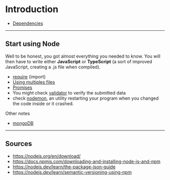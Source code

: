 # Introduction

* [Dependencies](base/deps.md)

<hr class="sr">

## Start using Node

Well to be honest, you got almost everything you needed
to know. You will then have to write either **JavaScript**
or **TypeScript** (a sort of improved JavaScript, creating
a .js file when compiled).

* [require](base/require.md) (import)
* [Using multiples files](base/exports.md)
* [Promises](base/promises.md)
* You might check [validator](https://www.geeksforgeeks.org/how-to-validate-data-using-validator-module-in-node-js/)
  to verify the submitted data
* check [nodemon](https://www.npmjs.com/package/nodemon),
  an utility restarting your program when you changed
  the code inside or it crashed.

Other notes

* [mongoDB](base/db/mongo.md)

<hr class="sl">

## Sources

* <https://nodejs.org/en/download/>
* <https://docs.npmjs.com/downloading-and-installing-node-js-and-npm>
* <https://nodejs.dev/learn/the-package-json-guide>
* <https://nodejs.dev/learn/semantic-versioning-using-npm>